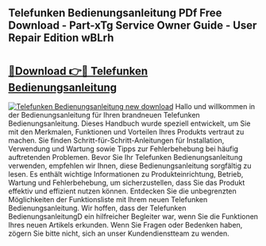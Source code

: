 ## Telefunken Bedienungsanleitung PDf Free Download - Part-xTg Service Owner Guide - User Repair Edition wBLrh

# <h2><a href="http://df4t92u.blite.top/?on=Telefunken+Bedienungsanleitung">🔗Download 👉🔴 Telefunken Bedienungsanleitung</a></h2>

[![Telefunken Bedienungsanleitung new download](https://i.imgur.com/lujVjoI.png)](http://df4t92u.blite.top/?on=Telefunken+Bedienungsanleitung)
Hallo und willkommen in der Bedienungsanleitung für Ihren brandneuen Telefunken Bedienungsanleitung. Dieses Handbuch wurde speziell entwickelt, um Sie mit den Merkmalen, Funktionen und Vorteilen Ihres Produkts vertraut zu machen. Sie finden Schritt-für-Schritt-Anleitungen für Installation, Verwendung und Wartung sowie Tipps zur Fehlerbehebung bei häufig auftretenden Problemen. Bevor Sie Ihr Telefunken Bedienungsanleitung verwenden, empfehlen wir Ihnen, diese Bedienungsanleitung sorgfältig zu lesen. Es enthält wichtige Informationen zu Produkteinrichtung, Betrieb, Wartung und Fehlerbehebung, um sicherzustellen, dass Sie das Produkt effektiv und effizient nutzen können. Entdecken Sie die unbegrenzten Möglichkeiten der Funktionsliste mit Ihrem neuen Telefunken Bedienungsanleitung. Wir hoffen, dass der Telefunken BedienungsanleitungD ein hilfreicher Begleiter war, wenn Sie die Funktionen Ihres neuen Artikels erkunden. Wenn Sie Fragen oder Bedenken haben, zögern Sie bitte nicht, sich an unser Kundendienstteam zu wenden.
